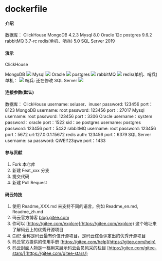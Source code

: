 # dockerfile

#### 介绍
数据库：
    ClickHouse
    MongoDB 4.2.3
    Mysql 8.0
    Oracle 12c
    postgres 9.6.2
    rabbitMQ 3.7-rc
    redis(单机、哨兵) 5.0
    SQL Server 2019

#### 演示
ClickHouse

MongoDB
![](https://gitee.com/KimHX/img-folder/raw/master/mongo.png)
Mysql
![](https://gitee.com/KimHX/img-folder/raw/master/mysql.png)
Oracle
![](https://gitee.com/KimHX/img-folder/raw/master/oracle.png)
postgres
![](https://gitee.com/KimHX/img-folder/raw/master/postagesql.png)
rabbitMQ
![](https://gitee.com/KimHX/img-folder/raw/master/rabbitmq.png)
redis(单机、哨兵)
单机：
![](https://gitee.com/KimHX/img-folder/raw/master/redis-alone.png)
哨兵:
还在修改
SQL Server
![](https://gitee.com/KimHX/img-folder/raw/master/sqlserver.png)

#### 连接参数(默认)
数据库：
    ClickHouse
        username: seluser、inuser
        password: 123456
        port：8123
    MongoDB 
        username: root
        password: 123456
        port：27017
    Mysql
        username: root
        password: 123456
        port：3306
    Oracle
        username：system
        password：oracle
        port：1522
        sid：xe
    postgres
        username: postgres
        password: 123456
        port：5432
    rabbitMQ
        username: root
        password: 123456
        port：5672
        url:127.0.0.1:15672
    redis
        auth: 123456
        port：6379
    SQL Server
        username: sa
        password: QWE!123qwe
        port：1433
        



#### 参与贡献

1.  Fork 本仓库
2.  新建 Feat_xxx 分支
3.  提交代码
4.  新建 Pull Request


#### 码云特技

1.  使用 Readme\_XXX.md 来支持不同的语言，例如 Readme\_en.md, Readme\_zh.md
2.  码云官方博客 [blog.gitee.com](https://blog.gitee.com)
3.  你可以 [https://gitee.com/explore](https://gitee.com/explore) 这个地址来了解码云上的优秀开源项目
4.  [GVP](https://gitee.com/gvp) 全称是码云最有价值开源项目，是码云综合评定出的优秀开源项目
5.  码云官方提供的使用手册 [https://gitee.com/help](https://gitee.com/help)
6.  码云封面人物是一档用来展示码云会员风采的栏目 [https://gitee.com/gitee-stars/](https://gitee.com/gitee-stars/)
